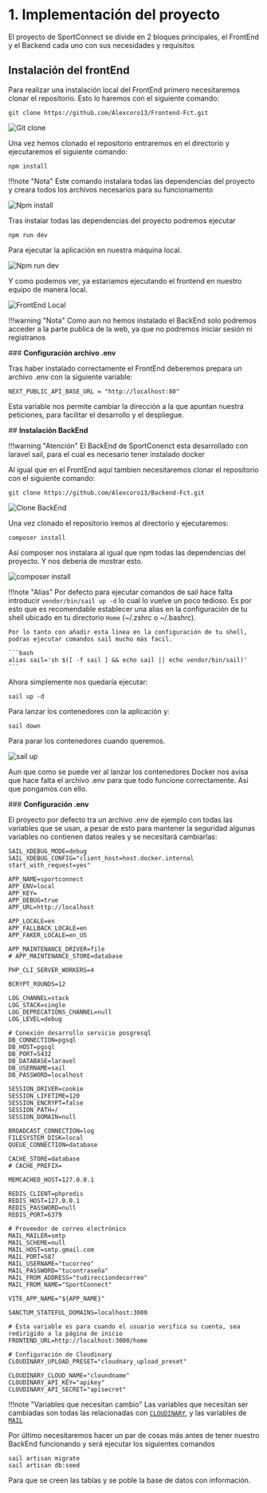 # **1. Implementación del proyecto**

El proyecto de SportConnect se divide en 2 bloques principales, el FrontEnd y el Backend cada uno con sus necesidades y requisitos

## **Instalación del frontEnd**

Para realizar una instalación local del FrontEnd primero necesitaremos clonar el repositorio.
Esto lo haremos con el siguiente comando:

```git
git clone https://github.com/Alexcoro13/Frontend-Fct.git
```

![Git clone](../assets/images/BackendFct/Implementacion/Git-clone.png)

Una vez hemos clonado el repositorio entraremos en el directorio y ejecutaremos el siguiente comando:

```
npm install
```

!!!note "Nota"
    Este comando instalara todas las dependencias del proyecto y creara todos los archivos necesarios para su funcionamento

![Npm install](../assets/images/BackendFct/Implementacion/npm-install.png)

Tras instalar todas las dependencias del proyecto podremos ejecutar

```
npm run dev
```

Para ejecutar la aplicación en nuestra máquina local.

![Npm run dev](../assets/images/BackendFct/Implementacion/npm-run-dev.png)

Y como podemos ver, ya estariamos ejecutando el frontend en nuestro equipo de manera local.

![FrontEnd Local](../assets/images/BackendFct/Implementacion/front-end.png)

!!!warning "Nota"
    Como aun no hemos instalado el BackEnd solo podremos acceder a la parte publica de la web, ya que no podremos iniciar sesión ni registranos

### **Configuración archivo .env**

Tras haber instalado correctamente el FrontEnd deberemos prepara un archivo .env con la siguiente variable:

```env
NEXT_PUBLIC_API_BASE_URL = "http://localhost:80"
```

Esta variable nos permite cambiar la dirección a la que apuntan nuestra peticiones, para facilitar el desarrollo y el despliegue.

## **Instalación BackEnd**

!!!warning "Atención"
    El BackEnd de SportConenct esta desarrollado con laravel sail, para el cual es necesario tener instalado docker

Al igual que en el FrontEnd aquí tambien necesitaremos clonar el repositorio con el siguiente comando:

```git
git clone https://github.com/Alexcoro13/Backend-Fct.git
```

![Clone BackEnd](../assets/images/BackendFct/Implementacion/git-clone-backEnd.png)

Una vez clonado el repositorio iremos al directorio y ejecutaremos:

```composer
composer install
```

Así composer nos instalara al igual que npm todas las dependencias del proyecto. Y nos deberia de mostrar esto.

![composer install](../assets/images/BackendFct/Implementacion/composer-install.png)

!!!note "Alias"
    Por defecto para ejecutar comandos de sail hace falta introducir `vendor/bin/sail up -d` lo cual lo vuelve un poco tedioso. Es por esto que es recomendable establecer una alias en la configuración de tu shell ubicado en tu directorio `Home` (~/.zshrc o ~/.bashrc).

    Por lo tanto con añadir esta linea en la configuración de tu shell, podras ejecutar comandos sail mucho más facil.

    ```bash
    alias sail='sh $([ -f sail ] && echo sail || echo vendor/bin/sail)'
    ```



Ahora simplemente nos quedaría ejecutar:

```
sail up -d
```

Para lanzar los contenedores con la aplicación 
y:

```
sail down
```

Para parar los contenedores cuando queremos.

![sail up](../assets/images/BackendFct/Implementacion/sail-up-down.png)

Aun que como se puede ver al lanzar los contenedores Docker nos avisa que hace falta el archivo .env para que todo funcione correctamente. Asi que pongamos con ello.

### **Configuración .env**

El proyecto por defecto tra un archivo .env de ejemplo con todas las variables que se usan, a pesar de esto para mantener la seguridad algunas variables no contienen datos reales y se necesitará cambiarlas:

```env
SAIL_XDEBUG_MODE=debug
SAIL_XDEBUG_CONFIG="client_host=host.docker.internal start_with_request=yes"

APP_NAME=sportconnect
APP_ENV=local
APP_KEY=
APP_DEBUG=true
APP_URL=http://localhost

APP_LOCALE=en
APP_FALLBACK_LOCALE=en
APP_FAKER_LOCALE=en_US

APP_MAINTENANCE_DRIVER=file
# APP_MAINTENANCE_STORE=database

PHP_CLI_SERVER_WORKERS=4

BCRYPT_ROUNDS=12

LOG_CHANNEL=stack
LOG_STACK=single
LOG_DEPRECATIONS_CHANNEL=null
LOG_LEVEL=debug

# Conexión desarrollo servicio posgresql
DB_CONNECTION=pgsql
DB_HOST=pgsql
DB_PORT=5432
DB_DATABASE=laravel
DB_USERNAME=sail
DB_PASSWORD=localhost

SESSION_DRIVER=cookie
SESSION_LIFETIME=120
SESSION_ENCRYPT=false
SESSION_PATH=/
SESSION_DOMAIN=null

BROADCAST_CONNECTION=log
FILESYSTEM_DISK=local
QUEUE_CONNECTION=database

CACHE_STORE=database
# CACHE_PREFIX=

MEMCACHED_HOST=127.0.0.1

REDIS_CLIENT=phpredis
REDIS_HOST=127.0.0.1
REDIS_PASSWORD=null
REDIS_PORT=6379

# Proveedor de correo electrónico
MAIL_MAILER=smtp
MAIL_SCHEME=null
MAIL_HOST=smtp.gmail.com
MAIL_PORT=587
MAIL_USERNAME="tucorreo"
MAIL_PASSWORD="tucontraseña"
MAIL_FROM_ADDRESS="tudirecciondecorreo"
MAIL_FROM_NAME="SportConnect"

VITE_APP_NAME="${APP_NAME}"

SANCTUM_STATEFUL_DOMAINS=localhost:3000

# Esta variable es para cuando el usuario verifica su cuenta, sea redirigido a la página de inicio
FRONTEND_URL=http://localhost:3000/home

# Configuración de Cloudinary
CLOUDINARY_UPLOAD_PRESET="cloudnary_upload_preset"

CLOUDINARY_CLOUD_NAME="cloundname"
CLOUDINARY_API_KEY="apikey"
CLOUDINARY_API_SECRET="apisecret"
```

!!!note "Variables que necesitan cambio"
    Las variables que necesitan ser cambiadas son todas las relacionadas con [`CLOUDINARY`](https://cloudinary.com/), y las variables de [`MAIL`](https://mailtrap.io/es/blog/gmail-smtp/#Paso-2-Informacion-necesaria-para-la-configuracion-de-SMTP)

Por último necesitaremos hacer un par de cosas más antes de tener nuestro BackEnd funcionando y será ejecutar los siguientes comandos

```
sail artisan migrate
sail artisan db:seed
```

Para que se creen las tablas y se poble la base de datos con información.